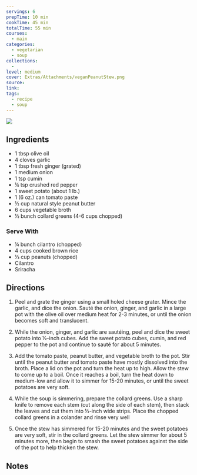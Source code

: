 ```yaml
---
servings: 6
prepTime: 10 min
cookTime: 45 min
totalTime: 55 min
courses:
  - main
categories:
  - vegetarian
  - soup
collections:
  -
level: medium
cover: Extras/Attachments/veganPeanutStew.png
source:
link:
tags:
  - recipe
  - soup
---
```


![](Extras/Attachments/veganPeanutStew.png)


## Ingredients

- 1 tbsp olive oil
- 4 cloves garlic
- 1 tbsp fresh ginger (grated)
- 1 medium onion
- 1 tsp cumin
- ¼ tsp crushed red pepper
- 1 sweet potato (about 1 lb.)
- 1 (6 oz.) can tomato paste
- ½ cup natural style peanut butter
- 6 cups vegetable broth
- ½ bunch collard greens (4-6 cups chopped)

### Serve With

- ¼ bunch cilantro (chopped)
- 4 cups cooked brown rice
- ⅓ cup peanuts (chopped)
- Cilantro
- Sriracha


## Directions

1. Peel and grate the ginger using a small holed cheese grater. Mince the garlic, and dice the onion. Sauté the onion, ginger, and garlic in a large pot with the olive oil over medium heat for 2-3 minutes, or until the onion becomes soft and translucent.

2. While the onion, ginger, and garlic are sautéing, peel and dice the sweet potato into ½-inch cubes. Add the sweet potato cubes, cumin, and red pepper to the pot and continue to sauté for about 5 minutes.

3. Add the tomato paste, peanut butter, and vegetable broth to the pot. Stir until the peanut butter and tomato paste have mostly dissolved into the broth. Place a lid on the pot and turn the heat up to high. Allow the stew to come up to a boil. Once it reaches a boil, turn the heat down to medium-low and allow it to simmer for 15-20 minutes, or until the sweet potatoes are very soft.

4. While the soup is simmering, prepare the collard greens. Use a sharp knife to remove each stem (cut along the side of each stem), then stack the leaves and cut them into ½-inch wide strips. Place the chopped collard greens in a colander and rinse very well

5. Once the stew has simmered for 15-20 minutes and the sweet potatoes are very soft, stir in the collard greens. Let the stew simmer for about 5 minutes more, then begin to smash the sweet potatoes against the side of the pot to help thicken the stew.


## Notes
